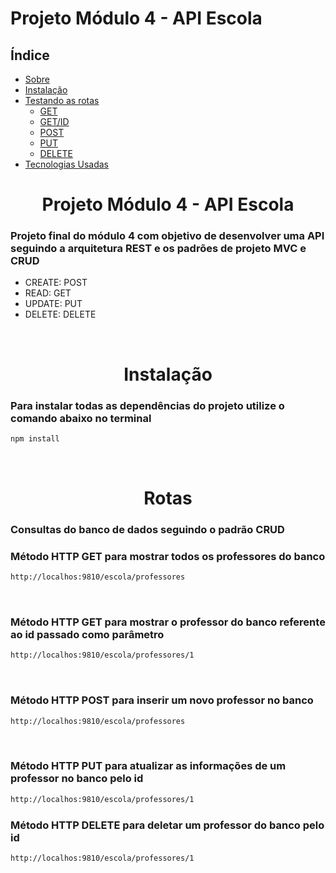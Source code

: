 # Projeto Módulo 4 - API Escola

## Índice
<!--ts-->
   * [Sobre](#Sobre)
   * [Instalação](#instalacao)
   * [Testando as rotas](#rotas)
      * [GET](#get)
      * [GET/ID](#getId)
      * [POST](#post)
      * [PUT](#put)
      * [DELETE](#delete)
   * [Tecnologias Usadas](#tecnologias)
<!--te-->

<div id= "Sobre">
<h1 align="center">Projeto Módulo 4 - API Escola</h1>


<h3>Projeto final do módulo 4 com objetivo de desenvolver uma API seguindo a arquitetura REST e os padrões de projeto MVC e CRUD</h3>

- CREATE: POST </br>
- READ: GET </br>
- UPDATE: PUT</br>
- DELETE: DELETE</br>

</div></br>

<div id= "Instalação">
<h1 align="center">Instalação</h1>
  <h3>Para instalar todas as dependências do projeto utilize o comando abaixo no terminal</h3>
  
```bash
npm install
```
  
</div> </br>

<div id= "rotas">
<h1 align="center">Rotas</h1>
  <h3>Consultas do banco de dados seguindo o padrão CRUD</h3>

  <div id= "get">
    <h3>Método HTTP GET para mostrar todos os professores do banco</h3>
    
```bash
http://localhos:9810/escola/professores
```
    
  </div></br>
  
  <div id= "getID">
    <h3>Método HTTP GET para mostrar o professor do banco referente ao id passado como parâmetro</h3>
    
```bash
http://localhos:9810/escola/professores/1
```
    
  </div></br>
  
  <div id= "post">
    <h3>Método HTTP POST para inserir um novo professor no banco</h3>
    
```bash
http://localhos:9810/escola/professores
```
    
  </div></br>
  
  <div id= "put">
    <h3>Método HTTP PUT para atualizar as informações de um professor no banco pelo id</h3>
    
```bash
http://localhos:9810/escola/professores/1
```
    
  </div>
  
  
  <div id= "delete">
    <h3>Método HTTP DELETE para deletar um professor do banco pelo id</h3>
    
```bash
http://localhos:9810/escola/professores/1
```
    
  </div>
</div>

